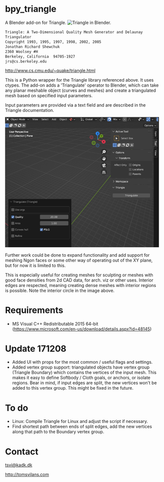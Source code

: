 # bpy_triangle
A Blender add-on for Triangle.
![Triangle in Blender.](https://raw.githubusercontent.com/tsvilans/bpy_triangle/master/triangle.png)

```
Triangle: A Two-Dimensional Quality Mesh Generator and Delaunay Triangulator
Copyright 1993, 1995, 1997, 1998, 2002, 2005
Jonathan Richard Shewchuk
2360 Woolsey #H
Berkeley, California  94705-1927
jrs@cs.berkeley.edu
```

http://www.cs.cmu.edu/~quake/triangle.html

This is a Python wrapper for the Triangle library referenced above. It uses ctypes.
The add-on adds a 'Triangulate' operator to Blender, which can take any planar meshable object 
(curves and meshes) and create a triangulated mesh based on specified input parameters.

Input parameters are provided via a text field and are described in the Triangle documentation.

![Triangle in Blender.](https://raw.githubusercontent.com/tsvilans/bpy_triangle/master/triangle_ui.png)

Further work could be done to expand functionality and add support for meshing Ngon faces or some 
other way of operating out of the XY plane, but for now it is limited to this.

This is especially useful for creating meshes for sculpting or meshes with good face densities
from 2d CAD data, for arch. viz or other uses. Interior edges are respected, meaning creating
dense meshes with interior regions is possible. Note the interior circle in the image above.

# Requirements

- MS Visual C++ Redistributable 2015 64-bit (https://www.microsoft.com/en-us/download/details.aspx?id=48145)

# Update 171208

- Added UI with props for the most common / useful flags and settings.
- Added vertex group support: triangulated objects have vertex group (Triangle Boundary) which contains the vertices of the input mesh. This makes it easy to define Softbody / Cloth goals, or anchors, or isolate regions. Bear in mind, if input edges are split, the new vertices won't be added to this vertex group. This might be fixed in the future.

# To do

- Linux: Compile Triangle for Linux and adjust the script if necessary.
- Find shortest path between ends of split edges, add the new vertices along that path to the Boundary vertex group.

# Contact

tsvi@kadk.dk

http://tomsvilans.com
